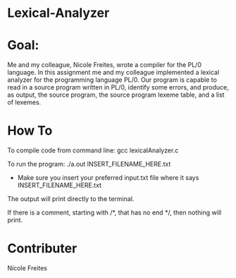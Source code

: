 # Lexical-Analyzer

# Goal:
Me and my colleague, Nicole Freites, wrote a compiler for the PL/0 language. In this assignment me and my colleague implemented a lexical analyzer for the programming language PL/0. Our program is capable to read in a source program written in PL/0, identify some errors, and produce, as output, the source program, the source program lexeme table, and a list of lexemes.

# How To

To compile code from command line:
gcc lexicalAnalyzer.c

To run the program:
./a.out INSERT_FILENAME_HERE.txt
- Make sure you insert your preferred input.txt file where it says INSERT_FILENAME_HERE.txt

The output will print directly to the terminal.

If there is a comment, starting with /*, that has no end */, then nothing will print.

# Contributer
Nicole Freites


